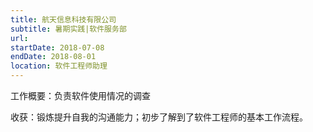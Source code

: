 ```yaml
---
title: 航天信息科技有限公司
subtitle: 暑期实践|软件服务部
url: 
startDate: 2018-07-08
endDate: 2018-08-01
location: 软件工程师助理
---
```


<p>工作概要：负责软件使用情况的调查</p>
<p>收获：锻炼提升自我的沟通能力；初步了解到了软件工程师的基本工作流程。</p>
